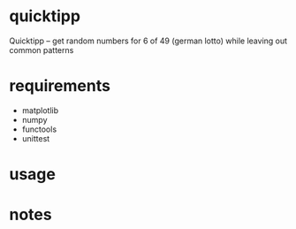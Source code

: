 # quicktipp

Quicktipp – get random numbers for 6 of 49 (german lotto) while leaving out common patterns

# requirements

- matplotlib
- numpy
- functools
- unittest

# usage



# notes
